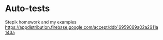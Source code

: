 # Auto-tests
Stepik homework and my examples
https://appdistribution.firebase.google.com/accept/ddb16959069a02a2611a143a
